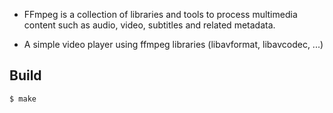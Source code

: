 - FFmpeg is a collection of libraries and tools to process multimedia content such as audio, video, subtitles and related metadata.

- A simple video player using ffmpeg libraries (libavformat, libavcodec, ...)


## Build

```zsh
$ make
```
